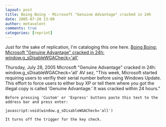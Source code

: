 ```yaml
---
layout: post
title: Boing Boing - Microsoft "Genuine Advantage" cracked in 24h
date: 2005-07-28 13:09
author: metavalent
comments: true
categories: [reprint]
---
```

Just for the sake of replication, I'm cataloging this one here.  <a href="https://www.boingboing.net/2005/07/28/microsoft_genuine_ad.html">Boing Boing: Microsoft "Genuine Advantage" cracked in 24h: window.g_sDisableWGACheck='all'</a>

Thursday, July 28, 2005
Microsoft "Genuine Advantage" cracked in 24h: window.g_sDisableWGACheck='all'
AV sez, "This week, Microsoft started requiring users to verifiy their serial number before using Windows Update. This effort to force users to either buy XP or tell them where you got the illegal copy is called 'Genuine Advantage.' It was cracked within 24 hours."

    Before pressing 'Custom' or 'Express' buttons paste this text to the address bar and press enter:

    javascript:void(window.g_sDisableWGACheck='all')

    It turns off the trigger for the key check. 
